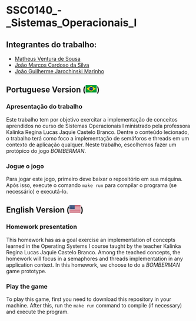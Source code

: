 # SSC0140_-_Sistemas_Operacionais_I

## Integrantes do trabalho:
 - [Matheus Ventura de Sousa](https://github.com/matheus-sousa007)
 - [João Marcos Cardoso da Silva](https://github.com/JoaoMarcosCSilva)
 - [João Guilherme Jarochinski Marinho](https://github.com/jj-marinho)

## Portuguese Version (<img src="./brazil.png" alt="Bandeira do Brasil" style="height: 20px; width:30px;"/>)

### Apresentação do trabalho
Este trabalho tem por objetivo exercitar a implementação de conceitos aprendidos no curso de Sistemas Operacionais I ministrado pela professora Kalinka Regina Lucas Jaquie Castelo Branco. Dentre o conteúdo lecionado, o trabalho terá como foco a implementação de semáforos e threads em um contexto de aplicação qualquer. Neste trabalho, escolhemos fazer um protópico do jogo _BOMBERMAN_.

### Jogue o jogo
Para jogar este jogo, primeiro deve baixar o repositório em sua máquina. Após isso, execute o comando `make run` para compilar o programa (se necessário) e executá-lo.


## English Version (<img src="./united_states.png" alt="United States flag" style="height: 20px; width:30px;"/>)

### Homework presentation
This homework has as a goal exercise an implementation of concepts learned in the Operating Systems I course taught by the teacher Kalinka Regina Lucas Jaquie Castelo Branco. Among the teached concepts, the homework will focus in a semaphores and threads implementation in any application context. In this homework, we choose to do a _BOMBERMAN_ game prototype.

### Play the game
To play this game, first you need to download this repository in your machine. After this, run the `make run` command to compile (if necessary) and execute the program.

